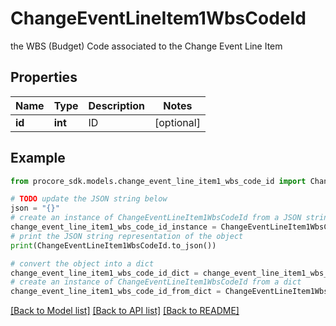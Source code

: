# ChangeEventLineItem1WbsCodeId

the WBS (Budget) Code associated to the Change Event Line Item

## Properties

Name | Type | Description | Notes
------------ | ------------- | ------------- | -------------
**id** | **int** | ID | [optional] 

## Example

```python
from procore_sdk.models.change_event_line_item1_wbs_code_id import ChangeEventLineItem1WbsCodeId

# TODO update the JSON string below
json = "{}"
# create an instance of ChangeEventLineItem1WbsCodeId from a JSON string
change_event_line_item1_wbs_code_id_instance = ChangeEventLineItem1WbsCodeId.from_json(json)
# print the JSON string representation of the object
print(ChangeEventLineItem1WbsCodeId.to_json())

# convert the object into a dict
change_event_line_item1_wbs_code_id_dict = change_event_line_item1_wbs_code_id_instance.to_dict()
# create an instance of ChangeEventLineItem1WbsCodeId from a dict
change_event_line_item1_wbs_code_id_from_dict = ChangeEventLineItem1WbsCodeId.from_dict(change_event_line_item1_wbs_code_id_dict)
```
[[Back to Model list]](../README.md#documentation-for-models) [[Back to API list]](../README.md#documentation-for-api-endpoints) [[Back to README]](../README.md)



